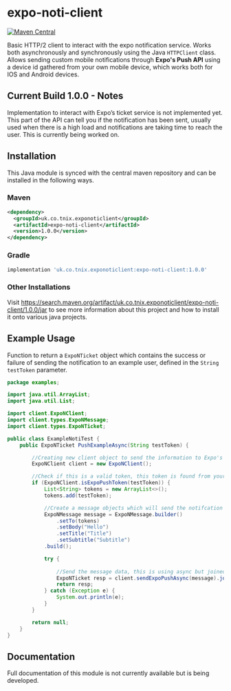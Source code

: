 # expo-noti-client 
[![Maven Central](https://img.shields.io/maven-central/v/uk.co.tnix.exponoticlient/expo-noti-client.svg?label=Maven%20Central)](https://search.maven.org/search?q=g:%22uk.co.tnix.exponoticlient%22%20AND%20a:%22expo-noti-client%22)

Basic HTTP/2 client to interact with the expo notification service. Works both asynchronously and synchronously using the Java `HTTPClient` class. Allows sending custom mobile notifications through **Expo's Push API** using a device id gathered from your own mobile device, which works both for IOS and Android devices.

## Current Build 1.0.0 - Notes
Implementation to interact with Expo’s ticket service is not implemented yet. This part of the API can tell you if the notification has been sent, usually used when there is a high load and notifications are taking time to reach the user. This is currently being worked on.

## Installation
This Java module is synced with the central maven repository and can be installed in the following ways.

### Maven
```xml
<dependency>
  <groupId>uk.co.tnix.exponoticlient</groupId>
  <artifactId>expo-noti-client</artifactId>
  <version>1.0.0</version>
</dependency>
```

### Gradle
```groovy
implementation 'uk.co.tnix.exponoticlient:expo-noti-client:1.0.0'
```

### Other Installations
Visit https://search.maven.org/artifact/uk.co.tnix.exponoticlient/expo-noti-client/1.0.0/jar to see more information about this project and how to install it onto various java projects.

## Example Usage
Function to return a `ExpoNTicket` object which contains the success or failure of sending the notification to an example user, defined in the `String testToken` parameter.
```java
package examples;

import java.util.ArrayList;
import java.util.List;

import client.ExpoNClient;
import client.types.ExpoNMessage;
import client.types.ExpoNTicket;

public class ExampleNotiTest {
    public ExpoNTicket PushExampleAsync(String testToken) {

        //Creating new client object to send the information to Expo's push API
        ExpoNClient client = new ExpoNClient();

        //Check if this is a valid token, this token is found from your device expo notification token, see the expo docs
        if (ExpoNClient.isExpoPushToken(testToken)) {
            List<String> tokens = new ArrayList<>();
            tokens.add(testToken);

            //Create a message objects which will send the notifcation information to the API
            ExpoNMessage message = ExpoNMessage.builder()
                .setTo(tokens)
                .setBody("Hello")
                .setTitle("Title")
                .setSubtitle("Subtitle")
            .build();

            try {
            
                //Send the message data, this is using async but joined straight away
                ExpoNTicket resp = client.sendExpoPushAsync(message).join();
                return resp;   
            } catch (Exception e) {
                System.out.println(e);
            }
        }

        return null;
    }
}
```
## Documentation
Full documentation of this module is not currently available but is being developed.
